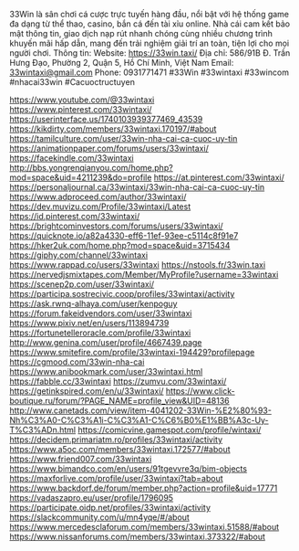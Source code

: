 33Win là sân chơi cá cược trực tuyến hàng đầu, nổi bật với hệ thống game đa dạng từ thể thao, casino, bắn cá đến tài xỉu online. Nhà cái cam kết bảo mật thông tin, giao dịch nạp rút nhanh chóng cùng nhiều chương trình khuyến mãi hấp dẫn, mang đến trải nghiệm giải trí an toàn, tiện lợi cho mọi người chơi.
Thông tin:
Website: https://33win.taxi/
Địa chỉ: 586/91B Đ. Trần Hưng Đạo, Phường 2, Quận 5, Hồ Chí Minh, Việt Nam
Email: 33wintaxi@gmail.com
Phone: 0931771471
#33Win #33wintaxi #33wincom #nhacai33win #Cacuoctructuyen

https://www.youtube.com/@33wintaxi
https://www.pinterest.com/33wintaxi/
https://userinterface.us/1740103939377469_43539
https://kikdirty.com/members/33wintaxi.170197/#about
https://tamilculture.com/user/33win-nha-cai-ca-cuoc-uy-tin
https://animationpaper.com/forums/users/33wintaxi/
https://facekindle.com/33wintaxi
http://bbs.yongrenqianyou.com/home.php?mod=space&uid=4211239&do=profile
https://at.pinterest.com/33wintaxi/
https://personaljournal.ca/33wintaxi/33win-nha-cai-ca-cuoc-uy-tin
https://www.adproceed.com/author/33wintaxi/
https://dev.muvizu.com/Profile/33wintaxi/Latest
https://id.pinterest.com/33wintaxi/
https://brightcominvestors.com/forums/users/33wintaxi/
https://quicknote.io/a82a4330-eff6-11ef-93ee-c5114c8f91e7
https://hker2uk.com/home.php?mod=space&uid=3715434
https://giphy.com/channel/33wintaxi
https://www.rappad.co/users/33wintaxi
https://nstools.fr/33win.taxi
https://nervedjsmixtapes.com/Member/MyProfile?username=33wintaxi
https://scenep2p.com/user/33wintaxi/
https://participa.sostrecivic.coop/profiles/33wintaxi/activity
https://ask.rwnq-alhaya.com/user/kenpoguy
https://forum.fakeidvendors.com/user/33wintaxi
https://www.pixiv.net/en/users/113894739
https://fortunetelleroracle.com/profile/33wintaxi
http://www.genina.com/user/profile/4667439.page
https://www.smitefire.com/profile/33wintaxi-194429?profilepage
https://cgmood.com/33win-nha-cai
https://www.anibookmark.com/user/33wintaxi.html
https://fabble.cc/33wintaxi
https://zumvu.com/33wintaxi/
https://getinkspired.com/en/u/33wintaxi/
https://www.click-boutique.ru/forum/?PAGE_NAME=profile_view&UID=48136
http://www.canetads.com/view/item-4041202-33Win-%E2%80%93-Nh%C3%A0-C%C3%A1i-C%C3%A1-C%C6%B0%E1%BB%A3c-Uy-T%C3%ADn.html
https://comicvine.gamespot.com/profile/wintaxi/
https://decidem.primariatm.ro/profiles/33wintaxi/activity
https://www.a5oc.com/members/33wintaxi.172577/#about
https://www.friend007.com/33wintaxi
https://www.bimandco.com/en/users/91tgevvre3q/bim-objects
https://maxforlive.com/profile/user/33wintaxi?tab=about
https://www.backdorf.de/forum/member.php?action=profile&uid=17771
https://vadaszapro.eu/user/profile/1796095
https://participate.oidp.net/profiles/33wintaxi/activity
https://slackcommunity.com/u/mn4yqe/#/about
https://www.mercedesclaforum.com/members/33wintaxi.51588/#about
https://www.nissanforums.com/members/33wintaxi.373322/#about  